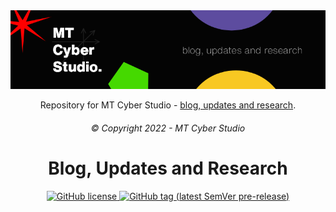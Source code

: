 <div align="center">
  <!-- Banner Image -->
  <a href="https://mt-cyber-studio.github.io/">
    <img src="./img/mt-cyber-studio-gh-pages-banner-800x200.png" alt="MT Cyber Studio Blog Logo">
  </a>
  <p>Repository for MT Cyber Studio - <a href="https://mt-cyber-studio.github.io/">blog, updates and research</a>.</p>
  <h6>&copy; Copyright 2022 - MT Cyber Studio</h6>
  <h1>Blog, Updates and Research</h1>
  <!-- License Badge -->
  <a href="https://github.com/MT-Cyber-Studio/mt-cyber-studio.github.io/blob/main/LICENSE">
    <img src="https://img.shields.io/github/license/MT-Cyber-Studio/mt-cyber-studio.github.io?style=for-the-badge&color=lightgrey" 
    alt="GitHub license">
  </a>
  <!-- Tag/Version Badge -->
  <a href="#">
    <img src="https://img.shields.io/github/v/tag/mt-cyber-studio/mt-cyber-studio.github.io?include_prereleases&style=for-the-badge" 
    alt="GitHub tag (latest SemVer pre-release)">
  </a>
</div>
 
